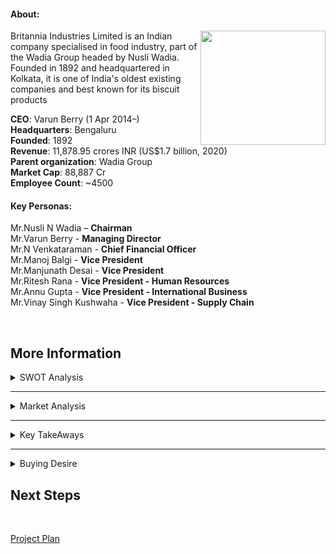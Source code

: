 #### **About:**
<img align="right" width="200" height="183" src="https://res.cloudinary.com/crunchbase-production/image/upload/c_lpad,h_256,w_256,f_auto,q_auto:eco,dpr_1/rxvipmqjxnfw4ubc3agh">

Britannia Industries Limited is an Indian company specialised in food industry, part of the Wadia Group headed by Nusli Wadia. Founded in 1892 and headquartered in Kolkata, it is one of India's oldest existing companies and best known for its biscuit products

**CEO**: Varun Berry (1 Apr 2014–)<br/>
**Headquarters**: Bengaluru<br/>
**Founded**: 1892<br/>
**Revenue**: 11,878.95 crores INR (US$1.7 billion, 2020)<br/>
**Parent organization**: Wadia Group<br/>
**Market Cap**: 88,887 Cr<br/>
**Employee Count**: ~4500<br/>



#### **Key Personas:**

Mr.Nusli N Wadia – **Chairman**<br/>
Mr.Varun Berry - **Managing Director**<br/>
Mr.N Venkataraman - **Chief Financial Officer**<br/>
Mr.Manoj Balgi - **Vice President**<br/>
Mr.Manjunath Desai - **Vice President**<br/>
Mr.Ritesh Rana - **Vice President - Human Resources**<br/>
Mr.Annu Gupta - **Vice President - International Business**<br/>
Mr.Vinay Singh Kushwaha - **Vice President - Supply Chain**<br/>

<br/>


## More Information
<details>
<summary>SWOT Analysis</summary>
  
![swot](https://github.com/ckeerti/Plan/blob/main/pics/Screenshot%202021-11-17%20at%2011.14.01%20AM.png)
</pre>
</details>

---
<details>
<summary>Market Analysis</summary>
  
**Market Research:**<br/>
![analysis](https://github.com/ckeerti/Plan/blob/main/pics/Screenshot%202021-11-17%20at%2011.19.59%20AM.png)

  </pre>
</details>

---
  <details>
<summary>Key TakeAways</summary>
  
<br/>
  
1. Britannia Q2 results: Consolidated PAT slumps 23% YoY, misses estimate; **sales rise 5.5%**<br/>
2. Britannia rural business contribution may **rise to 50% in 3 years**<br/>
3. 32.89% increase in the Net Income for FY 21<br/>
</pre>
</details>

---
<details>
<summary>Buying Desire</summary>
<br/>
  <br/>
<img src="https://user-images.githubusercontent.com/57761611/142142896-7fe077d1-3df4-4d26-b9d2-a74463cbf8b7.png" width="450"/>

</details>

## Next Steps
<br/>

[Project Plan](https://github.com/users/ckeerti/projects/1/views/1)

